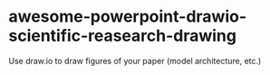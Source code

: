 # awesome-powerpoint-drawio-scientific-reasearch-drawing
Use draw.io to draw figures of your paper (model architecture, etc.)
